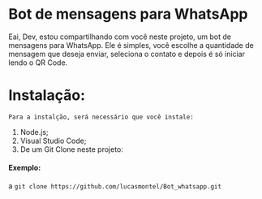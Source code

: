 # Bot de mensagens para WhatsApp
Eai, Dev, estou compartilhando com você neste projeto, um bot de mensagens para WhatsApp. Ele é simples, você escolhe a quantidade de mensagem que deseja enviar, seleciona o contato e depois é só iniciar lendo o QR Code.

# Instalação:
```Para a instalção, será necessário que você instale:```
1. Node.js;
2. Visual Studio Code;
3. De um Git Clone neste projeto:
#### Exemplo: 
   a
```git clone https://github.com/lucasmontel/Bot_whatsapp.git```
